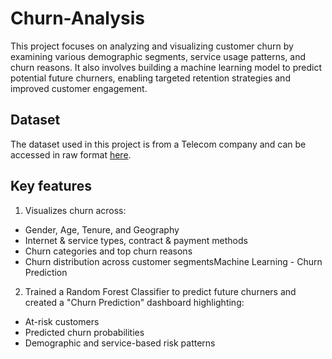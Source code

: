# Churn-Analysis
This project focuses on analyzing and visualizing customer churn by examining various demographic segments, service usage patterns, and churn reasons. It also involves building a machine learning model to predict potential future churners, enabling targeted retention strategies and improved customer engagement.
## Dataset
The dataset used in this project is from a Telecom company and can be accessed in raw format [here](https://raw.githubusercontent.com/AkashSingh993/Churn-Analysis-/main/Customer_Data.csv).
## Key features
1. Visualizes churn across:
- Gender, Age, Tenure, and Geography
- Internet & service types, contract & payment methods
- Churn categories and top churn reasons
- Churn distribution across customer segmentsMachine Learning - Churn Prediction

2. Trained a Random Forest Classifier to predict future churners and created a "Churn Prediction" dashboard highlighting:

  - At-risk customers
  - Predicted churn probabilities
  - Demographic and service-based risk patterns

